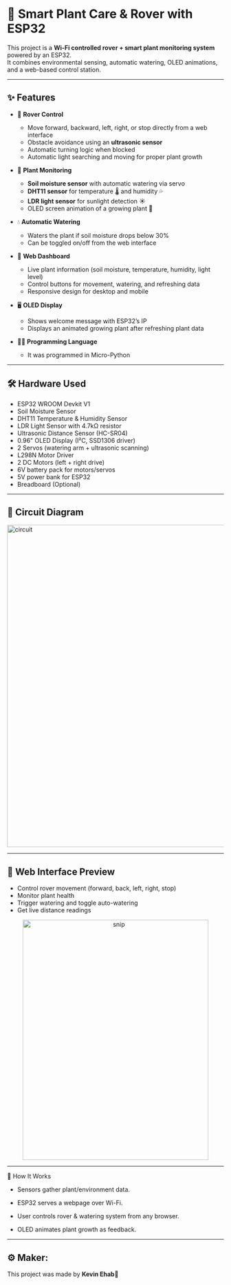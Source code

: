 # 🌱 Smart Plant Care & Rover with ESP32

This project is a **Wi-Fi controlled rover + smart plant monitoring system** powered by an ESP32.  
It combines environmental sensing, automatic watering, OLED animations, and a web-based control station.

---

## ✨ Features

- 🚗 **Rover Control**
  - Move forward, backward, left, right, or stop directly from a web interface
  - Obstacle avoidance using an **ultrasonic sensor**
  - Automatic turning logic when blocked
  - Automatic light searching and moving for proper plant growth

- 🌿 **Plant Monitoring**
  - **Soil moisture sensor** with automatic watering via servo
  - **DHT11 sensor** for temperature 🌡 and humidity 💦
  - **LDR light sensor** for sunlight detection ☀️
  - OLED screen animation of a growing plant 🌱

- 💧 **Automatic Watering**
  - Waters the plant if soil moisture drops below 30%
  - Can be toggled on/off from the web interface

- 📱 **Web Dashboard**
  - Live plant information (soil moisture, temperature, humidity, light level)
  - Control buttons for movement, watering, and refreshing data
  - Responsive design for desktop and mobile

- 🖥 **OLED Display**
  - Shows welcome message with ESP32’s IP
  - Displays an animated growing plant after refreshing plant data
    
- 👩‍💻 **Programming Language**
  - It was programmed in Micro-Python
    
---

## 🛠 Hardware Used

- ESP32 WROOM Devkit V1
- Soil Moisture Sensor
- DHT11 Temperature & Humidity Sensor
- LDR Light Sensor with 4.7kΩ resistor
- Ultrasonic Distance Sensor (HC-SR04)
- 0.96" OLED Display (I²C, SSD1306 driver)
- 2 Servos (watering arm + ultrasonic scanning)
- L298N Motor Driver
- 2 DC Motors (left + right drive)
- 6V battery pack for motors/servos
- 5V power bank for ESP32
- Breadboard (Optional)

---

## 🔌 Circuit Diagram

<img width="1500" height="750" alt="circuit" src="https://github.com/user-attachments/assets/12271dcf-920f-4788-a420-1adb1e76e26f" />

---

## 🌱 Web Interface Preview

- Control rover movement (forward, back, left, right, stop)
- Monitor plant health
- Trigger watering and toggle auto-watering
- Get live distance readings
<p align= "center">
  <img width="432" height="559" alt="snip" src="https://github.com/user-attachments/assets/62ce7976-b4d2-4290-9663-231675ec8a41" />
</p>

---

🧠 How It Works

- Sensors gather plant/environment data.

- ESP32 serves a webpage over Wi-Fi.

- User controls rover & watering system from any browser.

- OLED animates plant growth as feedback.

---
## ⚙ Maker:
This project was made by **Kevin Ehab**💖
